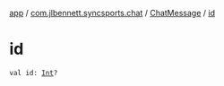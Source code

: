 [app](../../index.md) / [com.jlbennett.syncsports.chat](../index.md) / [ChatMessage](index.md) / [id](./id.md)

# id

`val id: `[`Int`](https://kotlinlang.org/api/latest/jvm/stdlib/kotlin/-int/index.html)`?`